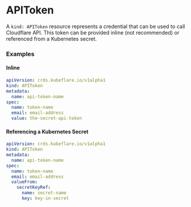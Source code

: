 # APIToken

A `kind: APIToken` resource represents a credential that can be used to call Cloudflare API. This token can be provided
inline (not recommended) or referenced from a Kubernetes secret.

### Examples

#### Inline

```yaml
apiVersion: crds.kubeflare.io/v1alpha1
kind: APIToken
metadata:
  name: api-token-name
spec:
  name: token-name
  email: email-address
  value: the-secret-api-token
```

#### Referencing a Kubernetes Secret

```yaml
apiVersion: crds.kubeflare.io/v1alpha1
kind: APIToken
metadata:
  name: api-token-name
spec:
  name: token-name
  email: email-address
  valueFrom:
    secretKeyRef:
      name: secret-name
      key: key-in-secret
```
